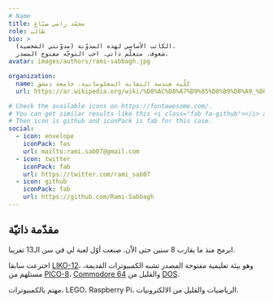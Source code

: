 ```yaml
---
# Name
title: محمّد رامي صبّاغ
role: طالب
bio: >
  الكاتب الأساسي لهذه المدوّنة (مدوّنتي الشخصية).
  شغوف. متعلّم ذاتي. احب التوجّه مفتوح المصدر.
avatar: images/authors/rami-sabbagh.jpg

organization:
  name: كلّية هندسة التقانة المعلوماتية، جامعة دمشق
  url: https://ar.wikipedia.org/wiki/%D8%AC%D8%A7%D9%85%D8%B9%D8%A9_%D8%AF%D9%85%D8%B4%D9%82

# Check the available icons on https://fontawesome.com/.
# You can get similar results like this <i class="fab fa-github"></i> after searching.
# Then icon is github and iconPack is fab for this case.
social:
  - icon: envelope
    iconPack: fas
    url: mailto:rami.sab07@gmail.com
  - icon: twitter
    iconPack: fab
    url: https://twitter.com/rami_sab07
  - icon: github
    iconPack: fab
    url: https://github.com/Rami-Sabbagh
---
```


## مقدّمة ذاتيّة

ابرمج منذ ما يقارب 8 سنين حتى الاّن.
صنعت أوّل لعبة لي في سن الـ13 تفريبا.

اخترعت سابقا [LIKO-12](https://github.com/LIKO-12/LIKO-12)، وهو بيئة تعليمية مفتوحة المصدر تشبه الكمبيوترات القديمة، مستلهم من [PICO-8](https://www.lexaloffle.com/pico-8.php)، [Commodore 64](https://en.wikipedia.org/wiki/Commodore_64) والقليل من [DOS](https://en.wikipedia.org/wiki/DOS).

مهتم بالكمبيوترات، LEGO، Raspberry Pi، الرياضيات والقليل من الالكترونيات.

